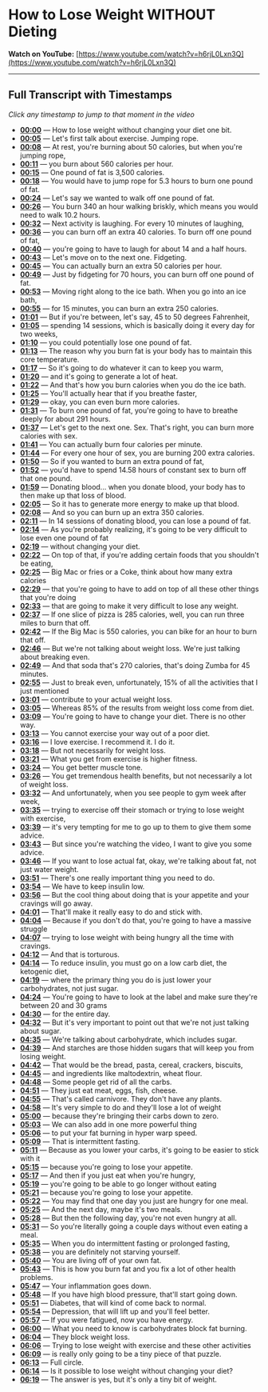 # How to Lose Weight WITHOUT Dieting

**Watch on YouTube:** [https://www.youtube.com/watch?v=h6rjL0Lxn3Q](https://www.youtube.com/watch?v=h6rjL0Lxn3Q)

---

## Full Transcript with Timestamps

*Click any timestamp to jump to that moment in the video*

- **[00:00](https://www.youtube.com/watch?v=h6rjL0Lxn3Q&t=0s)** — How to lose weight without changing your diet one bit.
- **[00:05](https://www.youtube.com/watch?v=h6rjL0Lxn3Q&t=5s)** — Let's first talk about exercise. Jumping rope.
- **[00:08](https://www.youtube.com/watch?v=h6rjL0Lxn3Q&t=8s)** — At rest, you're burning about 50 calories, but when you're jumping rope,
- **[00:11](https://www.youtube.com/watch?v=h6rjL0Lxn3Q&t=11s)** — you burn about 560 calories per hour.
- **[00:15](https://www.youtube.com/watch?v=h6rjL0Lxn3Q&t=15s)** — One pound of fat is 3,500 calories.
- **[00:18](https://www.youtube.com/watch?v=h6rjL0Lxn3Q&t=18s)** — You would have to jump rope for 5.3 hours to burn one pound of fat.
- **[00:24](https://www.youtube.com/watch?v=h6rjL0Lxn3Q&t=24s)** — Let's say we wanted to walk off one pound of fat.
- **[00:26](https://www.youtube.com/watch?v=h6rjL0Lxn3Q&t=26s)** — You burn 340 an hour walking briskly, which means you would need to walk 10.2 hours.
- **[00:32](https://www.youtube.com/watch?v=h6rjL0Lxn3Q&t=32s)** — Next activity is laughing. For every 10 minutes of laughing,
- **[00:36](https://www.youtube.com/watch?v=h6rjL0Lxn3Q&t=36s)** — you can burn off an extra 40 calories. To burn off one pound of fat,
- **[00:40](https://www.youtube.com/watch?v=h6rjL0Lxn3Q&t=40s)** — you're going to have to laugh for about 14 and a half hours.
- **[00:43](https://www.youtube.com/watch?v=h6rjL0Lxn3Q&t=43s)** — Let's move on to the next one. Fidgeting.
- **[00:45](https://www.youtube.com/watch?v=h6rjL0Lxn3Q&t=45s)** — You can actually burn an extra 50 calories per hour.
- **[00:49](https://www.youtube.com/watch?v=h6rjL0Lxn3Q&t=49s)** — Just by fidgeting for 70 hours, you can burn off one pound of fat.
- **[00:53](https://www.youtube.com/watch?v=h6rjL0Lxn3Q&t=53s)** — Moving right along to the ice bath. When you go into an ice bath,
- **[00:55](https://www.youtube.com/watch?v=h6rjL0Lxn3Q&t=55s)** — for 15 minutes, you can burn an extra 250 calories.
- **[01:01](https://www.youtube.com/watch?v=h6rjL0Lxn3Q&t=61s)** — But if you're between, let's say, 45 to 50 degrees Fahrenheit,
- **[01:05](https://www.youtube.com/watch?v=h6rjL0Lxn3Q&t=65s)** — spending 14 sessions, which is basically doing it every day for two weeks,
- **[01:10](https://www.youtube.com/watch?v=h6rjL0Lxn3Q&t=70s)** — you could potentially lose one pound of fat.
- **[01:13](https://www.youtube.com/watch?v=h6rjL0Lxn3Q&t=73s)** — The reason why you burn fat is your body has to maintain this core temperature.
- **[01:17](https://www.youtube.com/watch?v=h6rjL0Lxn3Q&t=77s)** — So it's going to do whatever it can to keep you warm,
- **[01:20](https://www.youtube.com/watch?v=h6rjL0Lxn3Q&t=80s)** — and it's going to generate a lot of heat.
- **[01:22](https://www.youtube.com/watch?v=h6rjL0Lxn3Q&t=82s)** — And that's how you burn calories when you do the ice bath.
- **[01:25](https://www.youtube.com/watch?v=h6rjL0Lxn3Q&t=85s)** — You'll actually hear that if you breathe faster,
- **[01:29](https://www.youtube.com/watch?v=h6rjL0Lxn3Q&t=89s)** — okay, you can even burn more calories.
- **[01:31](https://www.youtube.com/watch?v=h6rjL0Lxn3Q&t=91s)** — To burn one pound of fat, you're going to have to breathe deeply for about 291 hours.
- **[01:37](https://www.youtube.com/watch?v=h6rjL0Lxn3Q&t=97s)** — Let's get to the next one. Sex. That's right, you can burn more calories with sex.
- **[01:41](https://www.youtube.com/watch?v=h6rjL0Lxn3Q&t=101s)** — You can actually burn four calories per minute.
- **[01:44](https://www.youtube.com/watch?v=h6rjL0Lxn3Q&t=104s)** — For every one hour of sex, you are burning 200 extra calories.
- **[01:50](https://www.youtube.com/watch?v=h6rjL0Lxn3Q&t=110s)** — So if you wanted to burn an extra pound of fat,
- **[01:52](https://www.youtube.com/watch?v=h6rjL0Lxn3Q&t=112s)** — you'd have to spend 14.58 hours of constant sex to burn off that one pound.
- **[01:59](https://www.youtube.com/watch?v=h6rjL0Lxn3Q&t=119s)** — Donating blood... when you donate blood, your body has to then make up that loss of blood.
- **[02:05](https://www.youtube.com/watch?v=h6rjL0Lxn3Q&t=125s)** — So it has to generate more energy to make up that blood.
- **[02:08](https://www.youtube.com/watch?v=h6rjL0Lxn3Q&t=128s)** — And so you can burn up an extra 350 calories.
- **[02:11](https://www.youtube.com/watch?v=h6rjL0Lxn3Q&t=131s)** — In 14 sessions of donating blood, you can lose a pound of fat.
- **[02:14](https://www.youtube.com/watch?v=h6rjL0Lxn3Q&t=134s)** — As you're probably realizing, it's going to be very difficult to lose even one pound of fat
- **[02:19](https://www.youtube.com/watch?v=h6rjL0Lxn3Q&t=139s)** — without changing your diet.
- **[02:22](https://www.youtube.com/watch?v=h6rjL0Lxn3Q&t=142s)** — On top of that, if you're adding certain foods that you shouldn't be eating,
- **[02:25](https://www.youtube.com/watch?v=h6rjL0Lxn3Q&t=145s)** — Big Mac or fries or a Coke, think about how many extra calories
- **[02:29](https://www.youtube.com/watch?v=h6rjL0Lxn3Q&t=149s)** — that you're going to have to add on top of all these other things that you're doing
- **[02:33](https://www.youtube.com/watch?v=h6rjL0Lxn3Q&t=153s)** — that are going to make it very difficult to lose any weight.
- **[02:37](https://www.youtube.com/watch?v=h6rjL0Lxn3Q&t=157s)** — If one slice of pizza is 285 calories, well, you can run three miles to burn that off.
- **[02:42](https://www.youtube.com/watch?v=h6rjL0Lxn3Q&t=162s)** — If the Big Mac is 550 calories, you can bike for an hour to burn that off.
- **[02:46](https://www.youtube.com/watch?v=h6rjL0Lxn3Q&t=166s)** — But we're not talking about weight loss. We're just talking about breaking even.
- **[02:49](https://www.youtube.com/watch?v=h6rjL0Lxn3Q&t=169s)** — And that soda that's 270 calories, that's doing Zumba for 45 minutes.
- **[02:55](https://www.youtube.com/watch?v=h6rjL0Lxn3Q&t=175s)** — Just to break even, unfortunately, 15% of all the activities that I just mentioned
- **[03:01](https://www.youtube.com/watch?v=h6rjL0Lxn3Q&t=181s)** — contribute to your actual weight loss.
- **[03:05](https://www.youtube.com/watch?v=h6rjL0Lxn3Q&t=185s)** — Whereas 85% of the results from weight loss come from diet.
- **[03:09](https://www.youtube.com/watch?v=h6rjL0Lxn3Q&t=189s)** — You're going to have to change your diet. There is no other way.
- **[03:13](https://www.youtube.com/watch?v=h6rjL0Lxn3Q&t=193s)** — You cannot exercise your way out of a poor diet.
- **[03:16](https://www.youtube.com/watch?v=h6rjL0Lxn3Q&t=196s)** — I love exercise. I recommend it. I do it.
- **[03:18](https://www.youtube.com/watch?v=h6rjL0Lxn3Q&t=198s)** — But not necessarily for weight loss.
- **[03:21](https://www.youtube.com/watch?v=h6rjL0Lxn3Q&t=201s)** — What you get from exercise is higher fitness.
- **[03:24](https://www.youtube.com/watch?v=h6rjL0Lxn3Q&t=204s)** — You get better muscle tone.
- **[03:26](https://www.youtube.com/watch?v=h6rjL0Lxn3Q&t=206s)** — You get tremendous health benefits, but not necessarily a lot of weight loss.
- **[03:32](https://www.youtube.com/watch?v=h6rjL0Lxn3Q&t=212s)** — And unfortunately, when you see people to gym week after week,
- **[03:35](https://www.youtube.com/watch?v=h6rjL0Lxn3Q&t=215s)** — trying to exercise off their stomach or trying to lose weight with exercise,
- **[03:39](https://www.youtube.com/watch?v=h6rjL0Lxn3Q&t=219s)** — it's very tempting for me to go up to them to give them some advice.
- **[03:43](https://www.youtube.com/watch?v=h6rjL0Lxn3Q&t=223s)** — But since you're watching the video, I want to give you some advice.
- **[03:46](https://www.youtube.com/watch?v=h6rjL0Lxn3Q&t=226s)** — If you want to lose actual fat, okay, we're talking about fat, not just water weight.
- **[03:51](https://www.youtube.com/watch?v=h6rjL0Lxn3Q&t=231s)** — There's one really important thing you need to do.
- **[03:54](https://www.youtube.com/watch?v=h6rjL0Lxn3Q&t=234s)** — We have to keep insulin low.
- **[03:56](https://www.youtube.com/watch?v=h6rjL0Lxn3Q&t=236s)** — But the cool thing about doing that is your appetite and your cravings will go away.
- **[04:01](https://www.youtube.com/watch?v=h6rjL0Lxn3Q&t=241s)** — That'll make it really easy to do and stick with.
- **[04:04](https://www.youtube.com/watch?v=h6rjL0Lxn3Q&t=244s)** — Because if you don't do that, you're going to have a massive struggle
- **[04:07](https://www.youtube.com/watch?v=h6rjL0Lxn3Q&t=247s)** — trying to lose weight with being hungry all the time with cravings.
- **[04:12](https://www.youtube.com/watch?v=h6rjL0Lxn3Q&t=252s)** — And that is torturous.
- **[04:14](https://www.youtube.com/watch?v=h6rjL0Lxn3Q&t=254s)** — To reduce insulin, you must go on a low carb diet, the ketogenic diet,
- **[04:19](https://www.youtube.com/watch?v=h6rjL0Lxn3Q&t=259s)** — where the primary thing you do is just lower your carbohydrates, not just sugar.
- **[04:24](https://www.youtube.com/watch?v=h6rjL0Lxn3Q&t=264s)** — You're going to have to look at the label and make sure they're between 20 and 30 grams
- **[04:30](https://www.youtube.com/watch?v=h6rjL0Lxn3Q&t=270s)** — for the entire day.
- **[04:32](https://www.youtube.com/watch?v=h6rjL0Lxn3Q&t=272s)** — But it's very important to point out that we're not just talking about sugar.
- **[04:35](https://www.youtube.com/watch?v=h6rjL0Lxn3Q&t=275s)** — We're talking about carbohydrate, which includes sugar.
- **[04:39](https://www.youtube.com/watch?v=h6rjL0Lxn3Q&t=279s)** — And starches are those hidden sugars that will keep you from losing weight.
- **[04:42](https://www.youtube.com/watch?v=h6rjL0Lxn3Q&t=282s)** — That would be the bread, pasta, cereal, crackers, biscuits,
- **[04:45](https://www.youtube.com/watch?v=h6rjL0Lxn3Q&t=285s)** — and ingredients like maltodextrin, wheat flour.
- **[04:48](https://www.youtube.com/watch?v=h6rjL0Lxn3Q&t=288s)** — Some people get rid of all the carbs.
- **[04:51](https://www.youtube.com/watch?v=h6rjL0Lxn3Q&t=291s)** — They just eat meat, eggs, fish, cheese.
- **[04:55](https://www.youtube.com/watch?v=h6rjL0Lxn3Q&t=295s)** — That's called carnivore. They don't have any plants.
- **[04:58](https://www.youtube.com/watch?v=h6rjL0Lxn3Q&t=298s)** — It's very simple to do and they'll lose a lot of weight
- **[05:00](https://www.youtube.com/watch?v=h6rjL0Lxn3Q&t=300s)** — because they're bringing their carbs down to zero.
- **[05:03](https://www.youtube.com/watch?v=h6rjL0Lxn3Q&t=303s)** — We can also add in one more powerful thing
- **[05:06](https://www.youtube.com/watch?v=h6rjL0Lxn3Q&t=306s)** — to put your fat burning in hyper warp speed.
- **[05:09](https://www.youtube.com/watch?v=h6rjL0Lxn3Q&t=309s)** — That is intermittent fasting.
- **[05:11](https://www.youtube.com/watch?v=h6rjL0Lxn3Q&t=311s)** — Because as you lower your carbs, it's going to be easier to stick with it
- **[05:15](https://www.youtube.com/watch?v=h6rjL0Lxn3Q&t=315s)** — because you're going to lose your appetite.
- **[05:17](https://www.youtube.com/watch?v=h6rjL0Lxn3Q&t=317s)** — And then if you just eat when you're hungry,
- **[05:19](https://www.youtube.com/watch?v=h6rjL0Lxn3Q&t=319s)** — you're going to be able to go longer without eating
- **[05:21](https://www.youtube.com/watch?v=h6rjL0Lxn3Q&t=321s)** — because you're going to lose your appetite.
- **[05:22](https://www.youtube.com/watch?v=h6rjL0Lxn3Q&t=322s)** — You may find that one day you just are hungry for one meal.
- **[05:25](https://www.youtube.com/watch?v=h6rjL0Lxn3Q&t=325s)** — And the next day, maybe it's two meals.
- **[05:28](https://www.youtube.com/watch?v=h6rjL0Lxn3Q&t=328s)** — But then the following day, you're not even hungry at all.
- **[05:31](https://www.youtube.com/watch?v=h6rjL0Lxn3Q&t=331s)** — So you're literally going a couple days without even eating a meal.
- **[05:35](https://www.youtube.com/watch?v=h6rjL0Lxn3Q&t=335s)** — When you do intermittent fasting or prolonged fasting,
- **[05:38](https://www.youtube.com/watch?v=h6rjL0Lxn3Q&t=338s)** — you are definitely not starving yourself.
- **[05:40](https://www.youtube.com/watch?v=h6rjL0Lxn3Q&t=340s)** — You are living off of your own fat.
- **[05:43](https://www.youtube.com/watch?v=h6rjL0Lxn3Q&t=343s)** — This is how you burn fat and you fix a lot of other health problems.
- **[05:47](https://www.youtube.com/watch?v=h6rjL0Lxn3Q&t=347s)** — Your inflammation goes down.
- **[05:48](https://www.youtube.com/watch?v=h6rjL0Lxn3Q&t=348s)** — If you have high blood pressure, that'll start going down.
- **[05:51](https://www.youtube.com/watch?v=h6rjL0Lxn3Q&t=351s)** — Diabetes, that will kind of come back to normal.
- **[05:54](https://www.youtube.com/watch?v=h6rjL0Lxn3Q&t=354s)** — Depression, that will lift up and you'll feel better.
- **[05:57](https://www.youtube.com/watch?v=h6rjL0Lxn3Q&t=357s)** — If you were fatigued, now you have energy.
- **[06:00](https://www.youtube.com/watch?v=h6rjL0Lxn3Q&t=360s)** — What you need to know is carbohydrates block fat burning.
- **[06:04](https://www.youtube.com/watch?v=h6rjL0Lxn3Q&t=364s)** — They block weight loss.
- **[06:06](https://www.youtube.com/watch?v=h6rjL0Lxn3Q&t=366s)** — Trying to lose weight with exercise and these other activities
- **[06:09](https://www.youtube.com/watch?v=h6rjL0Lxn3Q&t=369s)** — is really only going to be a tiny piece of that puzzle.
- **[06:13](https://www.youtube.com/watch?v=h6rjL0Lxn3Q&t=373s)** — Full circle.
- **[06:14](https://www.youtube.com/watch?v=h6rjL0Lxn3Q&t=374s)** — Is it possible to lose weight without changing your diet?
- **[06:19](https://www.youtube.com/watch?v=h6rjL0Lxn3Q&t=379s)** — The answer is yes, but it's only a tiny bit of weight.
